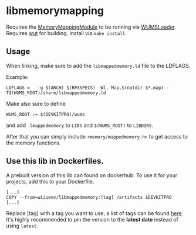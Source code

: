 # libmemorymapping
Requires the [MemoryMappingModule](https://github.com/wiiu-env/MemoryMappingModule) to be running via [WUMSLoader](https://github.com/wiiu-env/WUMSLoader).
Requires [wut](https://github.com/devkitPro/wut) for building.
Install via `make install`.

## Usage
When linking, make sure to add the `libmappedmemory.ld` file to the LDFLAGS.

Example:
```
LDFLAGS	=	-g $(ARCH) $(RPXSPECS) -Wl,-Map,$(notdir $*.map) -T$(WUMS_ROOT)/share/libmappedmemory.ld
```

Make also sure to define 
```
WUMS_ROOT := $(DEVKITPRO)/wums
```
and add `-lmappedmemory` to `LIBS` and `$(WUMS_ROOT)` to `LIBDIRS`.

After that you can simply include `<memory/mappedmemory.h>` to get access to the memory functions.

## Use this lib in Dockerfiles.
A prebuilt version of this lib can found on dockerhub. To use it for your projects, add this to your Dockerfile.
```
[...]
COPY --from=wiiuenv/libmappedmemory:[tag] /artifacts $DEVKITPRO
[...]
```
Replace [tag] with a tag you want to use, a list of tags can be found [here](https://hub.docker.com/r/wiiuenv/libmappedmemory/tags). 
It's highly recommended to pin the version to the **latest date** instead of using `latest`.